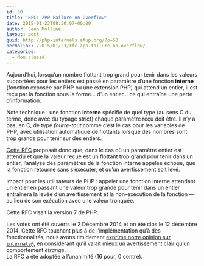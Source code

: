 ```yaml
---
id: 50
title: 'RFC: ZPP Failure on Overflow'
date: 2015-01-23T08:30:07+00:00
author: Jean Molliné
layout: post
guid: http://php-internals.afup.org/?p=50
permalink: /2015/01/23/rfc-zpp-failure-on-overflow/
categories:
  - Non classé
---
```

Aujourd&rsquo;hui, lorsqu&rsquo;un nombre flottant trop grand pour tenir dans les valeurs supportées pour les entiers est passé en paramètre d&rsquo;une fonction **interne** (fonction exposée par PHP ou une extension PHP) qui attend un entier, il est reçu par la fonction sous la forme&#8230; d&rsquo;un entier&#8230; ce qui entraîne une perte d&rsquo;information.

Note technique : une fonction **interne** spécifie de quel type (au sens C du terme, donc avec du typage strict) chaque paramètre reçu doit être. Il n&rsquo;y a pas, en C, de type _fourre-tout_ comme c&rsquo;est le cas pour les variables de PHP, avec utilisation automatique de flottants lorsque des nombres sont trop grands pour tenir sur des entiers.

[Cette RFC](https://wiki.php.net/rfc/zpp_fail_on_overflow) proposait donc que, dans le cas où un paramètre entier est attendu et que la valeur reçue est un flottant trop grand pour tenir dans un entier, l&rsquo;analyse des paramètres de la fonction interne appelée échoue, que la fonction retourne sans s&rsquo;exécuter, et qu&rsquo;un avertissement soit levé.

Impact pour les utilisateurs de PHP : appeler une fonction interne attendant un entier en passant une valeur trop grande pour tenir dans un entier entraînera la levée d&rsquo;un avertissement et la non-exécution de la fonction &#8212; au lieu de son exécution avec une valeur tronquée.

Cette RFC visait la version 7 de PHP.

Les votes ont été ouverts le 2 Décembre 2014 et on été clos le 12 décembre 2014. Cette RFC touchant plus à de l&rsquo;implémentation qu&rsquo;à des fonctionnalités, nous avons timidement [exprimé notre opinion sur `internals@`](http://news.php.net/php.internals/79579), en considérant qu&rsquo;il valait mieux un avertissement clair qu&rsquo;un comportement _étrange_.  
La RFC a été adoptée à l&rsquo;unanimité (16 pour, 0 contre).